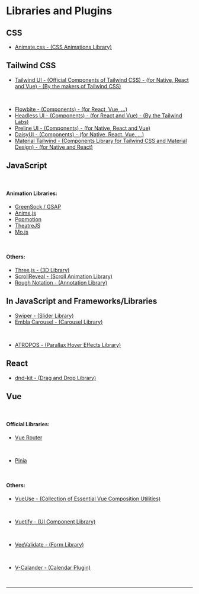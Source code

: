 # Libraries and Plugins

## CSS

- [Animate.css - (CSS Animations Library)](https://animate.style/)

## Tailwind CSS

- [Tailwind UI - (Official Components of Tailwind CSS) - (for Native, React and Vue) - (By the makers of Tailwind CSS)](https://tailwindui.com/)

<br>

- [Flowbite - (Components) - (for React, Vue, ...)](https://flowbite.com/)
- [Headless UI - (Components) - (for React and Vue) - (By the Tailwind Labs)](https://headlessui.com/)
- [Preline UI - (Components) - (for Native, React and Vue)](https://preline.co/index.html)
- [DaisyUI - (Components) - (for Native, React, Vue, ...)](https://daisyui.com/)
- [Material Tailwind - (Components Library for Tailwind CSS and Material Design) - (for Native and React)](https://www.material-tailwind.com/)

## JavaScript

<br>

#### Animation Libraries:

- [GreenSock / GSAP](https://greensock.com/)
- [Anime.js](https://animejs.com/)
- [Popmotion](https://popmotion.io/)
- [TheatreJS](https://theatrejs.com/)
- [Mo.js](https://mojs.github.io/)

<br>

#### Others:

- [Three.js - (3D Library)](https://threejs.org/)
- [ScrollReveal - (Scroll Animation Library)](https://scrollrevealjs.org/)
- [Rough Notation - (Annotation Library)](https://roughnotation.com/)

## In JavaScript and Frameworks/Libraries

- [Swiper - (Slider Library)](https://swiperjs.com/)
- [Embla Carousel - (Carousel Library)](https://www.embla-carousel.com/)

<br>

- [ATROPOS - (Parallax Hover Effects Library)](https://atroposjs.com/)

## React

- [dnd-kit - (Drag and Drop Library)](https://dndkit.com/)

## Vue

<br>

#### Official Libraries:

- [Vue Router](https://router.vuejs.org/)

<br>

- [Pinia](https://pinia.vuejs.org/)

<br>

#### Others:

- [VueUse - (Collection of Essential Vue Composition Utilities)](https://vueuse.org/)

<br>

- [Vuetify - (UI Component Library)](https://vuetifyjs.com/en/)

<br>

- [VeeValidate - (Form Library)](https://vee-validate.logaretm.com/v4/)

<br>

- [V-Calander - (Calendar Plugin)](https://vcalendar.io/)

<br>

---
